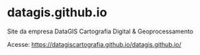 # datagis.github.io
Site da empresa DataGIS Cartografia Digital &amp; Geoprocessamento

Acesse: https://datagiscartografia.github.io/datagis.github.io/
